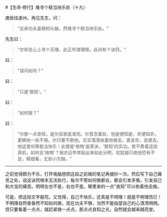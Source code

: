 #【生命⋅修行】难寻个稳当快乐处（十九）

庚辰往虔州，再见先生，问：

> "近来功夫虽稍知头脑，然难寻个稳当快乐处。"

先生曰：

> "尔却去心上寻个天理，此正所谓理障。此间有个诀窍。"

曰：

> "请问如何？"

曰：

> "只是'致知'。"

曰：

> "如何致？"

曰：

> "尔那一点良知，是尔自家底准则。尔意念着处，他是便知是，非便知非，更瞒他一些不得。尔只要不欺他，实实落落依着他做去，善变存，恶便去，他这里何等稳当快乐！此便是'格物'底真诀、'致知'的实功。若不靠着这些真机，如何去'格物'？我亦近年体贴出来如此分明，初犹疑只依他恐有不足，精细看，无些小欠缺。"

----

之前觉得颇为不乐，打开电脑想把这段之前做的笔记再摘抄一次。然后写下自己痛苦之处，说这诀窍根本无法执行，每次不管如何做都会，都会引发矛盾，引发自己和大宝的痛苦。明明左也不是，右也不是。哪里来的一点"良知"可以依着他去做。

可是，把这段文字敲完。又觉得，自己不快乐，还真是不明理！就是不明理而已！不明理自然昏昏然不知如何做，现在功夫不够，当然不能指望自己的心清清明明。但只要看着一点点，就赶紧做一点点。那点点良知之光，自然就会越来越亮堂。

